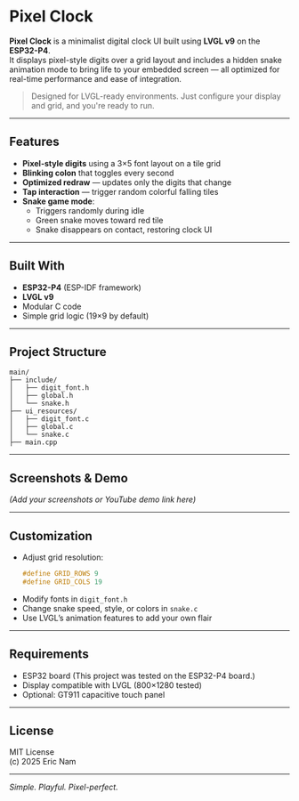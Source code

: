 # Pixel Clock

**Pixel Clock** is a minimalist digital clock UI built using **LVGL v9** on the **ESP32-P4**.  
It displays pixel-style digits over a grid layout and includes a hidden snake animation mode to bring life to your embedded screen — all optimized for real-time performance and ease of integration.

> Designed for LVGL-ready environments. Just configure your display and grid, and you're ready to run.

---

## Features

- **Pixel-style digits** using a 3×5 font layout on a tile grid
- **Blinking colon** that toggles every second
- **Optimized redraw** — updates only the digits that change
- **Tap interaction** — trigger random colorful falling tiles
- **Snake game mode**:
  - Triggers randomly during idle
  - Green snake moves toward red tile
  - Snake disappears on contact, restoring clock UI

---

## Built With

- **ESP32-P4** (ESP-IDF framework)
- **LVGL v9**
- Modular C code
- Simple grid logic (19×9 by default)

---

## Project Structure

```plaintext
main/
├── include/
│   ├── digit_font.h
│   ├── global.h
│   └── snake.h
├── ui_resources/
│   ├── digit_font.c
│   ├── global.c
│   └── snake.c
├── main.cpp
```

---

## Screenshots & Demo

*(Add your screenshots or YouTube demo link here)*

---

## Customization

- Adjust grid resolution:
  ```c
  #define GRID_ROWS 9
  #define GRID_COLS 19
  ```
- Modify fonts in `digit_font.h`
- Change snake speed, style, or colors in `snake.c`
- Use LVGL’s animation features to add your own flair

---

## Requirements

- ESP32 board (This project was tested on the ESP32-P4 board.)
- Display compatible with LVGL (800×1280 tested)
- Optional: GT911 capacitive touch panel

---

## License

MIT License  
(c) 2025 Eric Nam

---

*Simple. Playful. Pixel-perfect.*
